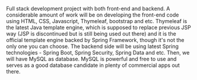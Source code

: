 Full stack development project with both front-end and backend. 
A considerable amount of work will be on developing the front-end code using HTML, CSS, Javascript, Thymeleaf, 
bootstrap and etc. Thymeleaf is the latest Java template engine, which is supposed to replace previous JSP way
(JSP is discontinued but is still being used out there) and it is the official template engine backed by Spring Framework, 
though it's not the only one you can choose. The backend side will be using latest Spring technologies - 
Spring Boot, Spring Security, Spring Data and etc. Then, we will have MySQL as database. MySQL is powerful 
and free to use and serves as a good database candidate in plenty of commercial apps out there.

